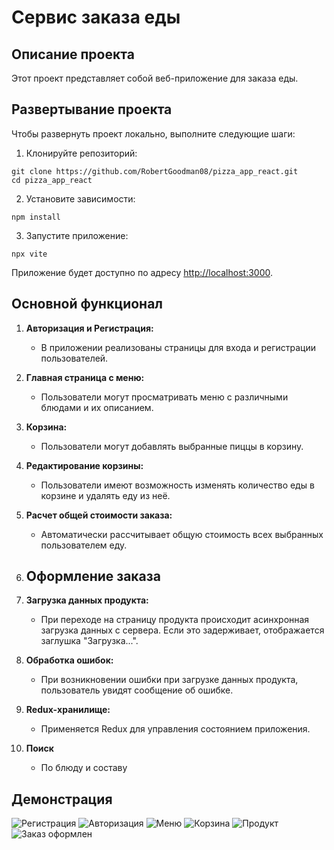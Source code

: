 # Сервис заказа еды

## Описание проекта

Этот проект представляет собой веб-приложение для заказа еды.

## Развертывание проекта

Чтобы развернуть проект локально, выполните следующие шаги:

1. Клонируйте репозиторий:

```
git clone https://github.com/RobertGoodman08/pizza_app_react.git
cd pizza_app_react
```

2. Установите зависимости:

```
npm install
```

3. Запустите приложение:

```
npx vite
```

Приложение будет доступно по адресу [http://localhost:3000](http://localhost:3000).

## Основной функционал

1. **Авторизация и Регистрация:**
   - В приложении реализованы страницы для входа и регистрации пользователей.

2. **Главная страница с меню:**
   - Пользователи могут просматривать меню с различными блюдами и их описанием.

3. **Корзина:**
   - Пользователи могут добавлять выбранные пиццы в корзину.

4. **Редактирование корзины:**
   - Пользователи имеют возможность изменять количество еды в корзине и удалять еду из неё.

5. **Расчет общей стоимости заказа:**
   - Автоматически рассчитывает общую стоимость всех выбранных пользователем еду.

6. **Оформление заказа**
   -

7. **Загрузка данных продукта:**
   - При переходе на страницу продукта происходит асинхронная загрузка данных с сервера. Если это задерживает, отображается заглушка "Загрузка...".

8. **Обработка ошибок:**
   - При возникновении ошибки при загрузке данных продукта, пользователь увидят сообщение об ошибке.

9. **Redux-хранилище:**
    - Применяется Redux для управления состоянием приложения.
10. **Поиск**
    - По блюду и составу 


## Демонстрация

![Регистрация](![screencapture-localhost-5173-auth-register-2023-10-21-14_53_42](https://github.com/RobertGoodman08/pizza_app_react/assets/77085208/ecbe474a-13c3-4223-aff5-8ab7b9263e18)
)
![Авторизация](![screencapture-localhost-5173-auth-login-2023-10-21-14_53_29](https://github.com/RobertGoodman08/pizza_app_react/assets/77085208/de28c112-719b-4d6f-9b6a-f9695063234c)
)
![Меню](![screencapture-localhost-5173-2023-10-21-14_52_44](https://github.com/RobertGoodman08/pizza_app_react/assets/77085208/39337ad6-6213-411b-bd96-ebddf01957dd)
)
![Корзина](![screencapture-localhost-5173-cart-2023-10-21-14_53_00](https://github.com/RobertGoodman08/pizza_app_react/assets/77085208/fb2d54a4-493b-4119-8d22-4a2e834e6ca2)
)
![Продукт](![screencapture-localhostfile-cWvNH5CoGHJqMhgeHEx1sK-React-2-2023-10-21-18_11_16](https://github.com/RobertGoodman08/pizza_app_react/assets/77085208/a12d5d39-d174-489b-a0be-fabbb21c9829)
)
![Заказ оформлен](![screencapture-localhost-5173-success-2023-10-21-14_53_11](https://github.com/RobertGoodman08/pizza_app_react/assets/77085208/8ad7931c-8623-4055-81ef-55cf8dc21c3c)
)

